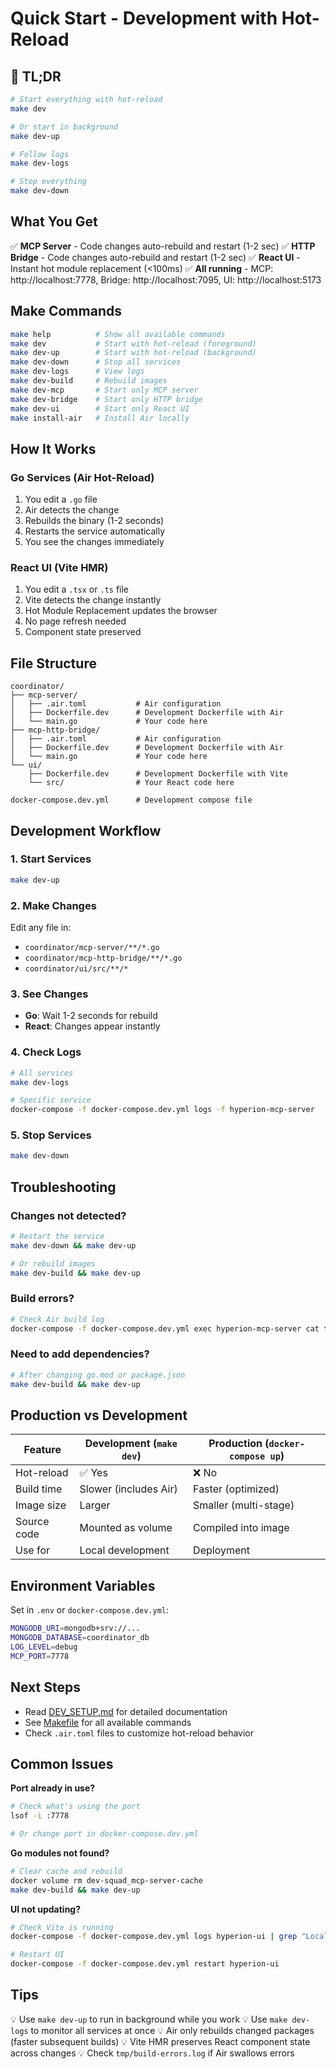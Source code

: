 # Quick Start - Development with Hot-Reload

## 🚀 TL;DR

```bash
# Start everything with hot-reload
make dev

# Or start in background
make dev-up

# Follow logs
make dev-logs

# Stop everything
make dev-down
```

## What You Get

✅ **MCP Server** - Code changes auto-rebuild and restart (1-2 sec)
✅ **HTTP Bridge** - Code changes auto-rebuild and restart (1-2 sec)
✅ **React UI** - Instant hot module replacement (<100ms)
✅ **All running** - MCP: http://localhost:7778, Bridge: http://localhost:7095, UI: http://localhost:5173

## Make Commands

```bash
make help          # Show all available commands
make dev           # Start with hot-reload (foreground)
make dev-up        # Start with hot-reload (background)
make dev-down      # Stop all services
make dev-logs      # View logs
make dev-build     # Rebuild images
make dev-mcp       # Start only MCP server
make dev-bridge    # Start only HTTP bridge
make dev-ui        # Start only React UI
make install-air   # Install Air locally
```

## How It Works

### Go Services (Air Hot-Reload)
1. You edit a `.go` file
2. Air detects the change
3. Rebuilds the binary (1-2 seconds)
4. Restarts the service automatically
5. You see the changes immediately

### React UI (Vite HMR)
1. You edit a `.tsx` or `.ts` file
2. Vite detects the change instantly
3. Hot Module Replacement updates the browser
4. No page refresh needed
5. Component state preserved

## File Structure

```
coordinator/
├── mcp-server/
│   ├── .air.toml           # Air configuration
│   ├── Dockerfile.dev      # Development Dockerfile with Air
│   └── main.go             # Your code here
├── mcp-http-bridge/
│   ├── .air.toml           # Air configuration
│   ├── Dockerfile.dev      # Development Dockerfile with Air
│   └── main.go             # Your code here
└── ui/
    ├── Dockerfile.dev      # Development Dockerfile with Vite
    └── src/                # Your React code here

docker-compose.dev.yml      # Development compose file
```

## Development Workflow

### 1. Start Services
```bash
make dev-up
```

### 2. Make Changes
Edit any file in:
- `coordinator/mcp-server/**/*.go`
- `coordinator/mcp-http-bridge/**/*.go`
- `coordinator/ui/src/**/*`

### 3. See Changes
- **Go**: Wait 1-2 seconds for rebuild
- **React**: Changes appear instantly

### 4. Check Logs
```bash
# All services
make dev-logs

# Specific service
docker-compose -f docker-compose.dev.yml logs -f hyperion-mcp-server
```

### 5. Stop Services
```bash
make dev-down
```

## Troubleshooting

### Changes not detected?
```bash
# Restart the service
make dev-down && make dev-up

# Or rebuild images
make dev-build && make dev-up
```

### Build errors?
```bash
# Check Air build log
docker-compose -f docker-compose.dev.yml exec hyperion-mcp-server cat tmp/build-errors.log
```

### Need to add dependencies?
```bash
# After changing go.mod or package.json
make dev-build && make dev-up
```

## Production vs Development

| Feature | Development (`make dev`) | Production (`docker-compose up`) |
|---------|--------------------------|----------------------------------|
| Hot-reload | ✅ Yes | ❌ No |
| Build time | Slower (includes Air) | Faster (optimized) |
| Image size | Larger | Smaller (multi-stage) |
| Source code | Mounted as volume | Compiled into image |
| Use for | Local development | Deployment |

## Environment Variables

Set in `.env` or `docker-compose.dev.yml`:

```bash
MONGODB_URI=mongodb+srv://...
MONGODB_DATABASE=coordinator_db
LOG_LEVEL=debug
MCP_PORT=7778
```

## Next Steps

- Read [DEV_SETUP.md](./DEV_SETUP.md) for detailed documentation
- See [Makefile](../Makefile) for all available commands
- Check `.air.toml` files to customize hot-reload behavior

## Common Issues

**Port already in use?**
```bash
# Check what's using the port
lsof -i :7778

# Or change port in docker-compose.dev.yml
```

**Go modules not found?**
```bash
# Clear cache and rebuild
docker volume rm dev-squad_mcp-server-cache
make dev-build && make dev-up
```

**UI not updating?**
```bash
# Check Vite is running
docker-compose -f docker-compose.dev.yml logs hyperion-ui | grep "Local:"

# Restart UI
docker-compose -f docker-compose.dev.yml restart hyperion-ui
```

## Tips

💡 Use `make dev-up` to run in background while you work
💡 Use `make dev-logs` to monitor all services at once
💡 Air only rebuilds changed packages (faster subsequent builds)
💡 Vite HMR preserves React component state across changes
💡 Check `tmp/build-errors.log` if Air swallows errors
